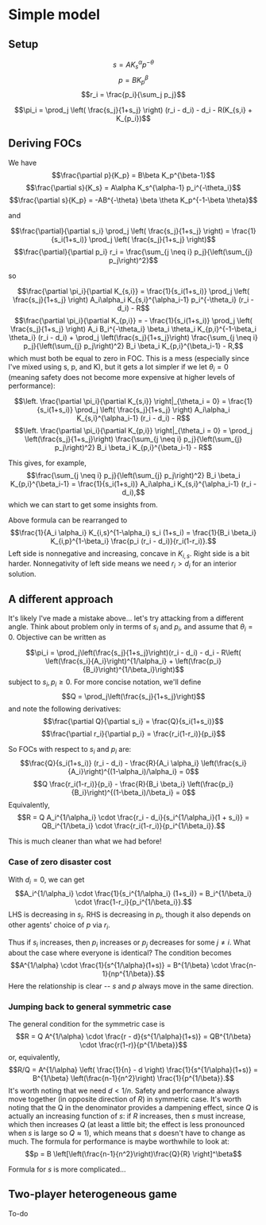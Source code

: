 # Simple model

## Setup

$$s = AK_s^\alpha p^{-\theta}$$
$$p = BK_p^\beta$$
$$r_i = \frac{p_i}{\sum_j p_j}$$

$$\pi_i = \prod_j \left( \frac{s_j}{1+s_j} \right) (r_i - d_i) - d_i - R(K_{s,i} + K_{p_i})$$

## Deriving FOCs

We have
$$\frac{\partial p}{K_p} = B\beta K_p^{\beta-1}$$
$$\frac{\partial s}{K_s} = A\alpha K_s^{\alpha-1} p_i^{-\theta_i}$$
$$\frac{\partial s}{K_p} = -AB^{-\theta} \beta \theta K_p^{-1-\beta \theta}$$

and

$$\frac{\partial}{\partial s_i} \prod_j \left( \frac{s_j}{1+s_j} \right) = \frac{1}{s_i(1+s_i)} \prod_j \left( \frac{s_j}{1+s_j} \right)$$
$$\frac{\partial}{\partial p_i} r_i = \frac{\sum_{j \neq i} p_j}{\left(\sum_{j} p_j\right)^2}$$

so

$$\frac{\partial \pi_i}{\partial K_{s,i}} = \frac{1}{s_i(1+s_i)} \prod_j \left( \frac{s_j}{1+s_j} \right) A_i\alpha_i K_{s,i}^{\alpha_i-1} p_i^{-\theta_i} (r_i - d_i) - R$$
$$\frac{\partial \pi_i}{\partial K_{p,i}} = - \frac{1}{s_i(1+s_i)} \prod_j \left( \frac{s_j}{1+s_j} \right) A_i B_i^{-\theta_i} \beta_i \theta_i K_{p,i}^{-1-\beta_i \theta_i} (r_i - d_i) + \prod_j \left(\frac{s_j}{1+s_j}\right) \frac{\sum_{j \neq i} p_j}{\left(\sum_{j} p_j\right)^2} B_i \beta_i K_{p,i}^{\beta_i-1} - R,$$
which must both be equal to zero in FOC. This is a mess (especially since I've mixed using s, p, and K), but it gets a lot simpler if we let $\theta_i = 0$ (meaning safety does not become more expensive at higher levels of performance):

$$\left. \frac{\partial \pi_i}{\partial K_{s,i}} \right|_{\theta_i = 0} = \frac{1}{s_i(1+s_i)} \prod_j \left( \frac{s_j}{1+s_j} \right) A_i\alpha_i K_{s,i}^{\alpha_i-1} (r_i - d_i) - R$$
$$\left. \frac{\partial \pi_i}{\partial K_{p,i}} \right|_{\theta_i = 0} = \prod_j \left(\frac{s_j}{1+s_j}\right) \frac{\sum_{j \neq i} p_j}{\left(\sum_{j} p_j\right)^2} B_i \beta_i K_{p,i}^{\beta_i-1} - R$$

This gives, for example,
$$\frac{\sum_{j \neq i} p_j}{\left(\sum_{j} p_j\right)^2} B_i \beta_i K_{p,i}^{\beta_i-1} = \frac{1}{s_i(1+s_i)} A_i\alpha_i K_{s,i}^{\alpha_i-1} (r_i - d_i),$$
which we can start to get some insights from.

Above formula can be rearranged to
$$\frac{1}{A_i \alpha_i} K_{i,s}^{1-\alpha_i} s_i (1+s_i) = \frac{1}{B_i \beta_i} K_{i,p}^{1-\beta_i} \frac{p_i (r_i - d_i)}{r_i(1-r_i)}.$$
Left side is nonnegative and increasing, concave in $K_{i,s}$. Right side is a bit harder. Nonnegativity of left side means we need $r_i > d_i$ for an interior solution.

## A different approach

It's likely I've made a mistake above... let's try attacking from a different angle. Think about problem only in terms of $s_i$ and $p_i$, and assume that $\theta_i = 0$. Objective can be written as

$$\pi_i = \prod_j\left(\frac{s_j}{1+s_j}\right)(r_i - d_i) - d_i - R\left( \left(\frac{s_i}{A_i}\right)^{1/\alpha_i} + \left(\frac{p_i}{B_i}\right)^{1/\beta_i}\right)$$
subject to $s_i, p_i \geq 0$. For more concise notation, we'll define
$$Q = \prod_j\left(\frac{s_j}{1+s_j}\right)$$
and note the following derivatives:
$$\frac{\partial Q}{\partial s_i} = \frac{Q}{s_i(1+s_i)}$$
$$\frac{\partial r_i}{\partial p_i} = \frac{r_i(1-r_i)}{p_i}$$

So FOCs with respect to $s_i$ and $p_i$ are:
$$\frac{Q}{s_i(1+s_i)} (r_i - d_i) - \frac{R}{A_i \alpha_i} \left(\frac{s_i}{A_i}\right)^{(1-\alpha_i)/\alpha_i} = 0$$
$$Q \frac{r_i(1-r_i)}{p_i} - \frac{R}{B_i \beta_i} \left(\frac{p_i}{B_i}\right)^{(1-\beta_i)/\beta_i} = 0$$
Equivalently,
$$R = Q A_i^{1/\alpha_i} \cdot \frac{r_i - d_i}{s_i^{1/\alpha_i}(1 + s_i)} = QB_i^{1/\beta_i} \cdot \frac{r_i(1-r_i)}{p_i^{1/\beta_i}}.$$

This is much cleaner than what we had before!

### Case of zero disaster cost

With $d_i = 0$, we can get
$$A_i^{1/\alpha_i} \cdot \frac{1}{s_i^{1/\alpha_i} (1+s_i)} = B_i^{1/\beta_i} \cdot \frac{1-r_i}{p_i^{1/\beta_i}}.$$
LHS is decreasing in $s_i$. RHS is decreasing in $p_i$, though it also depends on other agents' choice of $p$ via $r_i$.

Thus if $s_i$ increases, then $p_i$ increases or $p_j$ decreases for some $j \neq i$. What about the case where everyone is identical? The condition becomes
$$A^{1/\alpha} \cdot \frac{1}{s^{1/\alpha}(1+s)} = B^{1/\beta} \cdot \frac{n-1}{np^{1/\beta}}.$$
Here the relationship is clear -- $s$ and $p$ always move in the same direction.

### Jumping back to general symmetric case

The general condition for the symmetric case is
$$R = Q A^{1/\alpha} \cdot \frac{r - d}{s^{1/\alpha}(1+s)} = QB^{1/\beta} \cdot \frac{r(1-r)}{p^{1/\beta}}$$
or, equivalently,
$$R/Q = A^{1/\alpha} \left( \frac{1}{n} - d \right) \frac{1}{s^{1/\alpha}(1+s)} = B^{1/\beta} \left(\frac{n-1}{n^2}\right) \frac{1}{p^{1/\beta}}.$$
It's worth noting that we need $d < 1/n$. Safety and performance always move together (in opposite direction of $R$) in symmetric case. It's worth noting that the Q in the denominator provides a dampening effect, since $Q$ is actually an increasing function of $s$: if $R$ increases, then $s$ must increase, which then increases $Q$ (at least a little bit; the effect is less pronounced when $s$ is large so $Q \approx 1$), which means that $s$ doesn't have to change as much. The formula for performance is maybe worthwhile to look at:
$$p = B \left[\left(\frac{n-1}{n^2}\right)\frac{Q}{R} \right]^\beta$$

Formula for $s$ is more complicated...

## Two-player heterogeneous game

To-do